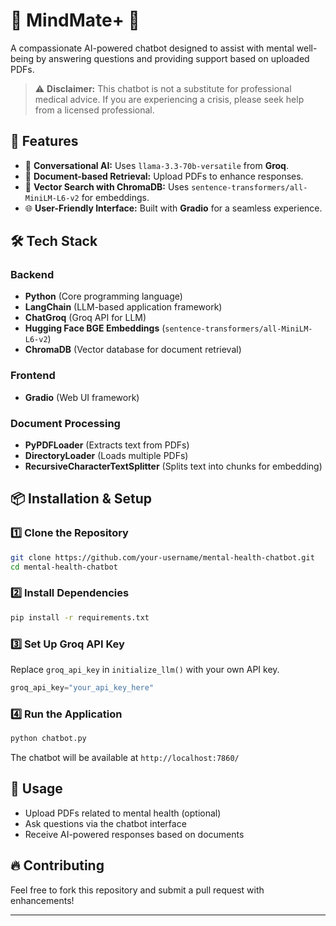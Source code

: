 # 🧠 MindMate+ 🤖

A compassionate AI-powered chatbot designed to assist with mental well-being by answering questions and providing support based on uploaded PDFs.

> ⚠ **Disclaimer:** This chatbot is not a substitute for professional medical advice. If you are experiencing a crisis, please seek help from a licensed professional.

## 🚀 Features
- 💬 **Conversational AI:** Uses `llama-3.3-70b-versatile` from **Groq**.
- 📄 **Document-based Retrieval:** Upload PDFs to enhance responses.
- 🔎 **Vector Search with ChromaDB:** Uses `sentence-transformers/all-MiniLM-L6-v2` for embeddings.
- 🌐 **User-Friendly Interface:** Built with **Gradio** for a seamless experience.

## 🛠 Tech Stack

### **Backend**
- **Python** (Core programming language)
- **LangChain** (LLM-based application framework)
- **ChatGroq** (Groq API for LLM)
- **Hugging Face BGE Embeddings** (`sentence-transformers/all-MiniLM-L6-v2`)
- **ChromaDB** (Vector database for document retrieval)

### **Frontend**
- **Gradio** (Web UI framework)

### **Document Processing**
- **PyPDFLoader** (Extracts text from PDFs)
- **DirectoryLoader** (Loads multiple PDFs)
- **RecursiveCharacterTextSplitter** (Splits text into chunks for embedding)

## 📦 Installation & Setup

### 1️⃣ Clone the Repository
```sh
git clone https://github.com/your-username/mental-health-chatbot.git
cd mental-health-chatbot
```

### 2️⃣ Install Dependencies
```sh
pip install -r requirements.txt
```

### 3️⃣ Set Up Groq API Key
Replace `groq_api_key` in `initialize_llm()` with your own API key.

```python
groq_api_key="your_api_key_here"
```

### 4️⃣ Run the Application
```sh
python chatbot.py
```

The chatbot will be available at `http://localhost:7860/`

## 📄 Usage
- Upload PDFs related to mental health (optional)
- Ask questions via the chatbot interface
- Receive AI-powered responses based on documents

## 🔥 Contributing
Feel free to fork this repository and submit a pull request with enhancements!



---


